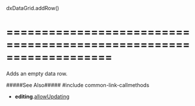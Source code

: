 <!--id-->dxDataGrid.addRow()<!--/id-->
===================================================================
===================================================================

<!--shortDescription-->
Adds an empty data row.
<!--/shortDescription-->

<!--fullDescription-->
#####See Also#####
#include common-link-callmethods
- **editing**.[allowUpdating](/Documentation/ApiReference/UI_Widgets/dxDataGrid/Configuration/editing/#allowAdding)
<!--/fullDescription-->
